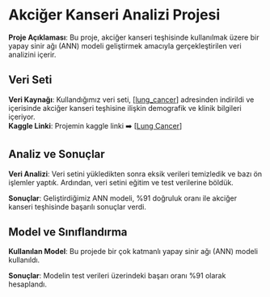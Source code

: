 # Akciğer Kanseri Analizi Projesi

**Proje Açıklaması**: Bu proje, akciğer kanseri teşhisinde kullanılmak üzere bir yapay sinir ağı (ANN) modeli geliştirmek amacıyla gerçekleştirilen veri analizini içerir.
## Veri Seti

**Veri Kaynağı**: Kullandığımız veri seti, [[lung_cancer](https://www.kaggle.com/datasets/mysarahmadbhat/lung-cancer/)] adresinden indirildi ve içerisinde akciğer kanseri teşhisine ilişkin demografik ve klinik bilgileri içeriyor.  
**Kaggle Linki**: Projemin kaggle linki ➡️  [[Lung Cancer](https://www.kaggle.com/code/muhammedaydin/lung-cancer)] 

## Analiz ve Sonuçlar

**Veri Analizi**: Veri setini yükledikten sonra eksik verileri temizledik ve bazı ön işlemler yaptık. Ardından, veri setini eğitim ve test verilerine böldük.

**Sonuçlar**: Geliştirdiğimiz ANN modeli, %91 doğruluk oranı ile akciğer kanseri teşhisinde başarılı sonuçlar verdi.

## Model ve Sınıflandırma

**Kullanılan Model**: Bu projede bir çok katmanlı yapay sinir ağı (ANN) modeli kullanıldı.

**Sonuçlar**: Modelin test verileri üzerindeki başarı oranı %91 olarak hesaplandı.
